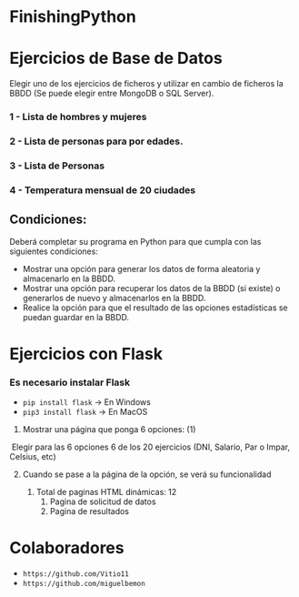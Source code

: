 # FinishingPython

# Ejercicios de Base de Datos

Elegir uno de los ejercicios de ficheros y utilizar en cambio de ficheros la BBDD (Se puede elegir entre MongoDB o SQL Server).

### 1 - Lista de hombres y mujeres

### 2 - Lista de personas para por edades.
### 3 - Lista de Personas
### 4 - Temperatura mensual de 20 ciudades

## Condiciones:

Deberá completar su programa en Python para que cumpla con las siguientes condiciones:

- Mostrar una opción para generar los datos de forma aleatoria y almacenarlo en la BBDD.
- Mostrar una opción para recuperar los datos de la BBDD (si existe) o generarlos de nuevo y almacenarlos en la BBDD.
- Realice la opción para que el resultado de las opciones estadísticas se puedan guardar en la BBDD.

# Ejercicios con Flask

### Es necesario instalar Flask

 - ```pip install flask``` -> En Windows
 - ```pip3 install flask``` -> En MacOS

1) Mostrar una página que ponga 6 opciones: (1)

​		Elegir para las 6 opciones 6 de los 20 ejercicios (DNI, Salario, Par o Impar, Celsius, etc)

2) Cuando se pase a la página de la opción, se verá su funcionalidad

   1) Total de paginas HTML dinámicas: 12
      1) Pagina de solicitud de datos
      2) Pagina de resultados

# Colaboradores
 - ```https://github.com/Vitio11```
 - ```https://github.com/miguelbemon```

